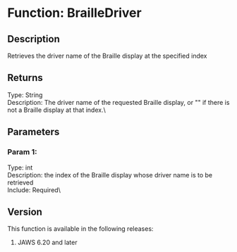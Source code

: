 # Function: BrailleDriver

## Description

Retrieves the driver name of the Braille display at the specified index

## Returns

Type: String\
Description: The driver name of the requested Braille display, or \"\"
if there is not a Braille display at that index.\

## Parameters

### Param 1:

Type: int\
Description: the index of the Braille display whose driver name is to be
retrieved\
Include: Required\

## Version

This function is available in the following releases:

1.  JAWS 6.20 and later
